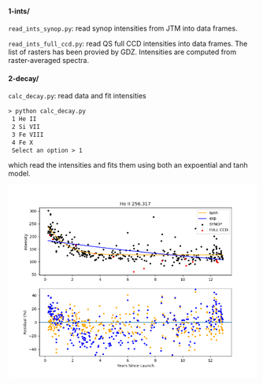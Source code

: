 
#### 1-ints/

`read_ints_synop.py`: read synop intensities from JTM into data frames.

`read_ints_full_ccd.py`: read QS full CCD intensities into data frames. The list of rasters has
been provied by GDZ. Intensities are computed from raster-averaged spectra.

#### 2-decay/

`calc_decay.py`: read data and fit intensities

```
> python calc_decay.py
 1 He II
 2 Si VII
 3 Fe VIII
 4 Fe X
 Select an option > 1
```

which read the intensities and fits them using both an expoential and tanh model.

![He II intensities](2-decay/calc_decay_He_II.png)
